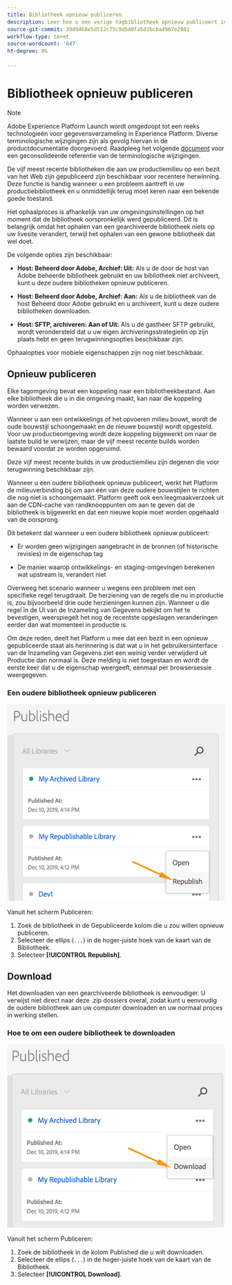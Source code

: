 ```yaml
---
title: Bibliotheek opnieuw publiceren
description: Leer hoe u een vorige tagbibliotheek opnieuw publiceert in Adobe Experience Platform.
source-git-commit: 39d9468e5d512c75c9d540fa5d2bcba4967e2881
workflow-type: tm+mt
source-wordcount: '647'
ht-degree: 0%

---
```


# Bibliotheek opnieuw publiceren

>[!NOTE]
>
>Adobe Experience Platform Launch wordt omgedoopt tot een reeks technologieën voor gegevensverzameling in Experience Platform. Diverse terminologische wijzigingen zijn als gevolg hiervan in de productdocumentatie doorgevoerd. Raadpleeg het volgende [document](../../term-updates.md) voor een geconsolideerde referentie van de terminologische wijzigingen.

De vijf meest recente bibliotheken die aan uw productiemilieu op een bezit van het Web zijn gepubliceerd zijn beschikbaar voor recentere herwinning. Deze functie is handig wanneer u een probleem aantreft in uw productiebibliotheek en u onmiddellijk terug moet keren naar een bekende goede toestand.

Het ophaalproces is afhankelijk van uw omgevingsinstellingen op het moment dat de bibliotheek oorspronkelijk werd gepubliceerd. Dit is belangrijk omdat het ophalen van een gearchiveerde bibliotheek niets op uw livesite verandert, terwijl het ophalen van een gewone bibliotheek dat wel doet.

De volgende opties zijn beschikbaar:

* **Host: Beheerd door Adobe, Archief: Uit:** Als u de door de host van Adobe beheerde bibliotheek gebruikt en uw bibliotheek niet archiveert, kunt u deze oudere bibliotheken opnieuw publiceren.

* **Host: Beheerd door Adobe, Archief: Aan:** Als u de bibliotheek van de host Beheerd door Adobe gebruikt en u archiveert, kunt u deze oudere bibliotheken downloaden.

* **Host: SFTP, archiveren: Aan of Uit:** Als u de gastheer SFTP gebruikt, wordt verondersteld dat u uw eigen archiveringsstrategieën op zijn plaats hebt en geen terugwinningsopties beschikbaar zijn.

Ophaalopties voor mobiele eigenschappen zijn nog niet beschikbaar.

## Opnieuw publiceren

Elke tagomgeving bevat een koppeling naar een bibliotheekbestand. Aan elke bibliotheek die u in die omgeving maakt, kan naar die koppeling worden verwezen.

Wanneer u aan een ontwikkelings of het opvoeren milieu bouwt, wordt de oude bouwstijl schoongemaakt en de nieuwe bouwstijl wordt opgesteld. Voor uw productieomgeving wordt deze koppeling bijgewerkt om naar de laatste build te verwijzen, maar de vijf meest recente builds worden bewaard voordat ze worden opgeruimd.

Deze vijf meest recente builds in uw productiemilieu zijn degenen die voor terugwinning beschikbaar zijn.

Wanneer u een oudere bibliotheek opnieuw publiceert, werkt het Platform de milieuverbinding bij om aan één van deze oudere bouwstijlen te richten die nog niet is schoongemaakt.  Platform geeft ook een leegmaakverzoek uit aan de CDN-cache van randknooppunten om aan te geven dat de bibliotheek is bijgewerkt en dat een nieuwe kopie moet worden opgehaald van de oorsprong.

Dit betekent dat wanneer u een oudere bibliotheek opnieuw publiceert:

* Er worden geen wijzigingen aangebracht in de bronnen (of historische revisies) in de eigenschap tag

* De manier waarop ontwikkelings- en staging-omgevingen berekenen wat upstream is, verandert niet

Overweeg het scenario wanneer u wegens een probleem met een specifieke regel terugdraait. De herziening van de regels die nu in productie is, zou bijvoorbeeld drie oude herzieningen kunnen zijn.  Wanneer u die regel in de UI van de Inzameling van Gegevens bekijkt om het te bevestigen, weerspiegelt het nog de recentste opgeslagen veranderingen eerder dan wat momenteel in productie is.

Om deze reden, deelt het Platform u mee dat een bezit in een opnieuw gepubliceerde staat als herinnering is dat wat u in het gebruikersinterface van de Inzameling van Gegevens ziet een weinig verder verwijderd uit Productie dan normaal is. Deze melding is niet toegestaan en wordt de eerste keer dat u de eigenschap weergeeft, eenmaal per browsersessie weergegeven.

### Een oudere bibliotheek opnieuw publiceren

![Bibliotheek opnieuw publiceren](images/retrieve_republish.png)

Vanuit het scherm Publiceren:

1. Zoek de bibliotheek in de Gepubliceerde kolom die u zou willen opnieuw publiceren.
1. Selecteer de ellips (`...`) in de hoger-juiste hoek van de kaart van de Bibliotheek.
1. Selecteer **[!UICONTROL Republish]**.

## Download

Het downloaden van een gearchiveerde bibliotheek is eenvoudiger. U verwijst niet direct naar deze .zip dossiers overal, zodat kunt u eenvoudig de oudere bibliotheek aan uw computer downloaden en uw normaal proces in werking stellen.

### Hoe te om een oudere bibliotheek te downloaden

![Een bibliotheek downloaden](images/retrieve_download.png)

Vanuit het scherm Publiceren:

1. Zoek de bibliotheek in de kolom Published die u wilt downloaden.
1. Selecteer de ellips (`...`) in de hoger-juiste hoek van de kaart van de Bibliotheek.
1. Selecteer **[!UICONTROL Download]**.
